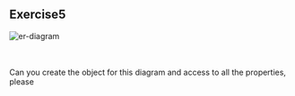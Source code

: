 ## Exercise5

![er-diagram](https://github.com/Laknonglak/WEB-JS2-data-type-exercise5/assets/67027761/5d6591dd-81e5-46f0-9a7d-c367b3e640df)

<br>
<br>
Can you create the object for this diagram and access to all the properties, please 
